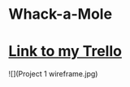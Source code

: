 # Whack-a-Mole

# [Link to my Trello](https://trello.com/b/MW79Dnpm/project-1)

![](Project 1 wireframe.jpg)
